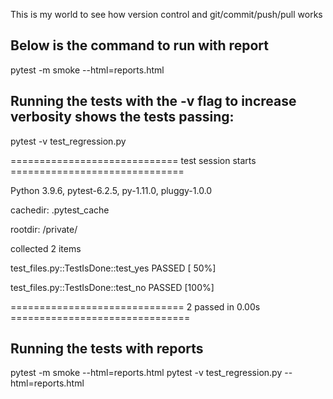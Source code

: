 This is my world to see how version control and git/commit/push/pull works

## Below is the command to run with report
pytest -m smoke --html=reports.html


## Running the tests with the -v flag to increase verbosity shows the tests passing:
pytest -v test_regression.py

============================= test session starts ==============================

Python 3.9.6, pytest-6.2.5, py-1.11.0, pluggy-1.0.0 

cachedir: .pytest_cache

rootdir: /private/

collected 2 items

test_files.py::TestIsDone::test_yes PASSED                               [ 50%]

test_files.py::TestIsDone::test_no PASSED                                [100%]

============================== 2 passed in 0.00s ===============================

## Running the tests with reports

pytest -m smoke --html=reports.html
pytest -v test_regression.py --html=reports.html
